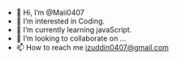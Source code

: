 - 👋 Hi, I’m @Maii0407
- 👀 I’m interested in Coding.
- 🌱 I’m currently learning javaScript.
- 💞️ I’m looking to collaborate on ...
- 📫 How to reach me izuddin0407@gmail.com

<!---
Maii0407/Maii0407 is a ✨ special ✨ repository because its `README.md` (this file) appears on your GitHub profile.
You can click the Preview link to take a look at your changes.
--->
